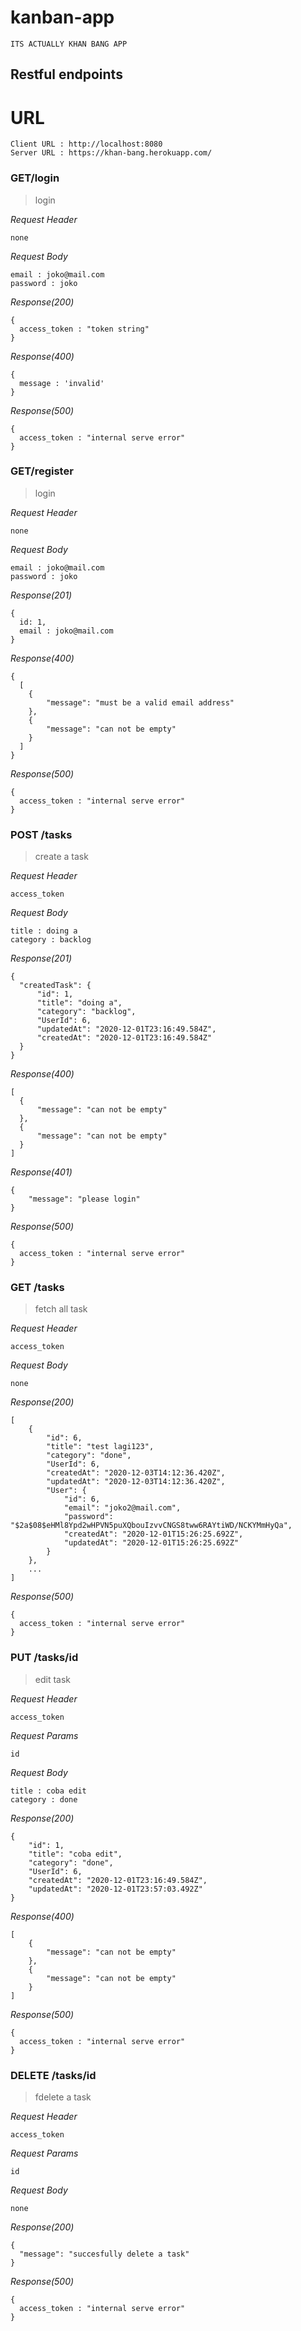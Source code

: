 # kanban-app

```
ITS ACTUALLY KHAN BANG APP
```

## Restful endpoints
#
# URL
```
Client URL : http://localhost:8080
Server URL : https://khan-bang.herokuapp.com/
```

### GET/login
>login

_Request Header_
```
none
```
_Request Body_
```
email : joko@mail.com
password : joko
```
_Response(200)_
```
{
  access_token : "token string"
}
```
_Response(400)_
```
{
  message : 'invalid'
}
```
_Response(500)_
```
{
  access_token : "internal serve error"
}
```
### GET/register
>login

_Request Header_
```
none
```
_Request Body_
```
email : joko@mail.com
password : joko
```
_Response(201)_
```
{
  id: 1,
  email : joko@mail.com
}
```
_Response(400)_
```
{
  [
    {
        "message": "must be a valid email address"
    },
    {
        "message": "can not be empty"
    }
  ]
}
```
_Response(500)_
```
{
  access_token : "internal serve error"
}
```

### POST /tasks
>create a task

_Request Header_
```
access_token
```
_Request Body_
```
title : doing a
category : backlog
```
_Response(201)_
```
{
  "createdTask": {
      "id": 1,
      "title": "doing a",
      "category": "backlog",
      "UserId": 6,
      "updatedAt": "2020-12-01T23:16:49.584Z",
      "createdAt": "2020-12-01T23:16:49.584Z"
  }
}
```
_Response(400)_
```
[
  {
      "message": "can not be empty"
  },
  {
      "message": "can not be empty"
  }
]
```
_Response(401)_
```
{
    "message": "please login"
}
```
_Response(500)_
```
{
  access_token : "internal serve error"
}
```

### GET /tasks
>fetch all task

_Request Header_
```
access_token
```
_Request Body_
```
none
```
_Response(200)_
```
[
    {
        "id": 6,
        "title": "test lagi123",
        "category": "done",
        "UserId": 6,
        "createdAt": "2020-12-03T14:12:36.420Z",
        "updatedAt": "2020-12-03T14:12:36.420Z",
        "User": {
            "id": 6,
            "email": "joko2@mail.com",
            "password": "$2a$08$eHMl8Ypd2wHPVN5puXQbouIzvvCNGS8tww6RAYtiWD/NCKYMmHyQa",
            "createdAt": "2020-12-01T15:26:25.692Z",
            "updatedAt": "2020-12-01T15:26:25.692Z"
        }
    },
    ...
]
```
_Response(500)_
```
{
  access_token : "internal serve error"
}
```

### PUT /tasks/id
>edit task

_Request Header_
```
access_token
```
_Request Params_
```
id
```
_Request Body_
```
title : coba edit
category : done
```
_Response(200)_
```
{
    "id": 1,
    "title": "coba edit",
    "category": "done",
    "UserId": 6,
    "createdAt": "2020-12-01T23:16:49.584Z",
    "updatedAt": "2020-12-01T23:57:03.492Z"
}
```
_Response(400)_
```
[
    {
        "message": "can not be empty"
    },
    {
        "message": "can not be empty"
    }
]
```
_Response(500)_
```
{
  access_token : "internal serve error"
}
```

### DELETE /tasks/id
>fdelete a task

_Request Header_
```
access_token
```
_Request Params_
```
id
```
_Request Body_
```
none
```
_Response(200)_
```
{
  "message": "succesfully delete a task"
}
```
_Response(500)_
```
{
  access_token : "internal serve error"
}
```